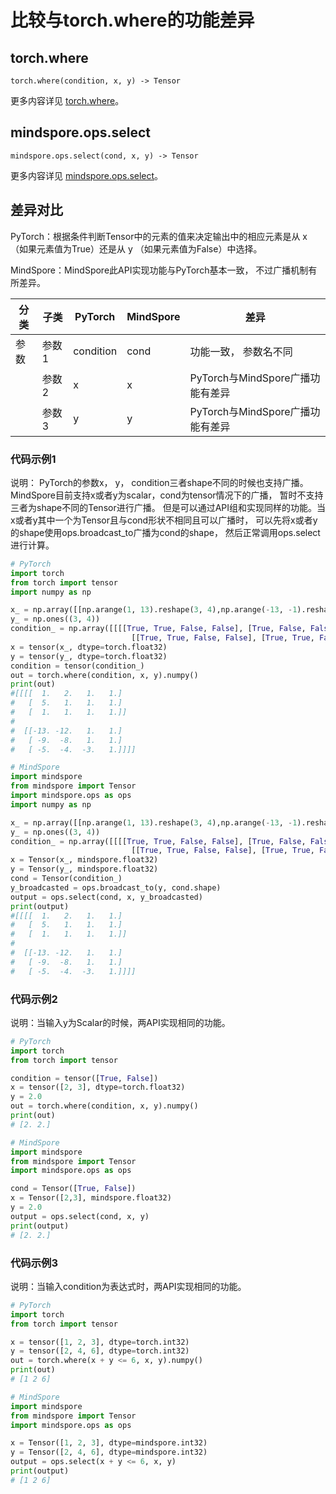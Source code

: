 # 比较与torch.where的功能差异

## torch.where

```text
torch.where(condition, x, y) -> Tensor
```

更多内容详见 [torch.where](https://pytorch.org/docs/1.8.1/generated/torch.where.html#torch.where)。

## mindspore.ops.select

```text
mindspore.ops.select(cond, x, y) -> Tensor
```

更多内容详见 [mindspore.ops.select](https://www.mindspore.cn/docs/zh-CN/master/api_python/ops/mindspore.ops.select.html)。

## 差异对比

PyTorch：根据条件判断Tensor中的元素的值来决定输出中的相应元素是从 x （如果元素值为True）还是从 y （如果元素值为False）中选择。

MindSpore：MindSpore此API实现功能与PyTorch基本一致， 不过广播机制有所差异。

| 分类 | 子类 |PyTorch | MindSpore | 差异 |
| --- | --- | --- | --- |---|
|参数 | 参数1 | condition | cond |功能一致， 参数名不同 |
| | 参数2 | x | x | PyTorch与MindSpore广播功能有差异|
| | 参数3 | y | y | PyTorch与MindSpore广播功能有差异|

### 代码示例1

说明：
PyTorch的参数x， y， condition三者shape不同的时候也支持广播。MindSpore目前支持x或者y为scalar，cond为tensor情况下的广播， 暂时不支持三者为shape不同的Tensor进行广播。
但是可以通过API组和实现同样的功能。当x或者y其中一个为Tensor且与cond形状不相同且可以广播时， 可以先将x或者y的shape使用ops.broadcast_to广播为cond的shape， 然后正常调用ops.select进行计算。

```python
# PyTorch
import torch
from torch import tensor
import numpy as np

x_ = np.array([[np.arange(1, 13).reshape(3, 4),np.arange(-13, -1).reshape(3, 4)]])
y_ = np.ones((3, 4))
condition_ = np.array([[[[True, True, False, False], [True, False, False, False], [False, False, False, False]],
                           [[True, True, False, False], [True, True, False, False], [True, True, True, False]]]])
x = tensor(x_, dtype=torch.float32)
y = tensor(y_, dtype=torch.float32)
condition = tensor(condition_)
out = torch.where(condition, x, y).numpy()
print(out)
#[[[[  1.   2.   1.   1.]
#   [  5.   1.   1.   1.]
#   [  1.   1.   1.   1.]]
#
#  [[-13. -12.   1.   1.]
#   [ -9.  -8.   1.   1.]
#   [ -5.  -4.  -3.   1.]]]]

# MindSpore
import mindspore
from mindspore import Tensor
import mindspore.ops as ops
import numpy as np

x_ = np.array([[np.arange(1, 13).reshape(3, 4),np.arange(-13, -1).reshape(3, 4)]])
y_ = np.ones((3, 4))
condition_ = np.array([[[[True, True, False, False], [True, False, False, False], [False, False, False, False]],
                           [[True, True, False, False], [True, True, False, False], [True, True, True, False]]]])
x = Tensor(x_, mindspore.float32)
y = Tensor(y_, mindspore.float32)
cond = Tensor(condition_)
y_broadcasted = ops.broadcast_to(y, cond.shape)
output = ops.select(cond, x, y_broadcasted)
print(output)
#[[[[  1.   2.   1.   1.]
#   [  5.   1.   1.   1.]
#   [  1.   1.   1.   1.]]
#
#  [[-13. -12.   1.   1.]
#   [ -9.  -8.   1.   1.]
#   [ -5.  -4.  -3.   1.]]]]
```

### 代码示例2

说明：当输入y为Scalar的时候，两API实现相同的功能。

```python
# PyTorch
import torch
from torch import tensor

condition = tensor([True, False])
x = tensor([2, 3], dtype=torch.float32)
y = 2.0
out = torch.where(condition, x, y).numpy()
print(out)
# [2. 2.]

# MindSpore
import mindspore
from mindspore import Tensor
import mindspore.ops as ops

cond = Tensor([True, False])
x = Tensor([2,3], mindspore.float32)
y = 2.0
output = ops.select(cond, x, y)
print(output)
# [2. 2.]
```

### 代码示例3

说明：当输入condition为表达式时，两API实现相同的功能。

```python
# PyTorch
import torch
from torch import tensor

x = tensor([1, 2, 3], dtype=torch.int32)
y = tensor([2, 4, 6], dtype=torch.int32)
out = torch.where(x + y <= 6, x, y).numpy()
print(out)
# [1 2 6]

# MindSpore
import mindspore
from mindspore import Tensor
import mindspore.ops as ops

x = Tensor([1, 2, 3], dtype=mindspore.int32)
y = Tensor([2, 4, 6], dtype=mindspore.int32)
output = ops.select(x + y <= 6, x, y)
print(output)
# [1 2 6]
```

